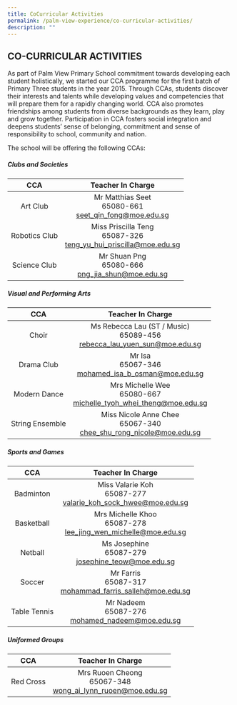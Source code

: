 ```yaml
---
title: CoCurricular Activities
permalink: /palm-view-experience/co-curricular-activities/
description: ""
---
```





## CO-CURRICULAR ACTIVITIES

As part of Palm View Primary School commitment towards developing each student holistically, we started our CCA programme for the first batch of Primary Three students in the year 2015. Through CCAs, students discover their interests and talents while developing values and competencies that will prepare them for a rapidly changing world. CCA also promotes friendships among students from diverse backgrounds as they learn, play and grow together. Participation in CCA fosters social integration and deepens students’ sense of belonging, commitment and sense of responsibility to school, community and nation.

The school will be offering the following CCAs: 

##### Clubs and Societies

| CCA | Teacher In Charge |
|:---:|:---:|
| Art Club | Mr Matthias Seet<br>65080-661<br>[seet_qin_fong@moe.edu.sg](mailto:seet_qin_fong@moe.edu.sg) |
| Robotics Club | Miss Priscilla Teng<br>65087-326<br>[teng_yu_hui_priscilla@moe.edu.sg](mailto:teng_yu_hui_priscilla@moe.edu.sg) |
| Science Club | Mr Shuan Png<br>65080-666<br>[png_jia_shun@moe.edu.sg](mailto:png_jia_shun@moe.edu.sg) |

##### Visual and Performing Arts

| CCA | Teacher In Charge |
|:---:|:---:|
| Choir | Ms Rebecca Lau (ST / Music)<br>65089-456<br>[rebecca_lau_yuen_sun@moe.edu.sg](mailto:rebecca_lau_yuen_sun@moe.edu.sg) |
| Drama Club | Mr Isa<br>65067-346<br>[mohamed_isa_b_osman@moe.edu.sg](mailto:mohamed_isa_b_osman@moe.edu.sg) |
| Modern Dance | Mrs Michelle Wee<br>65080-667<br>[michelle_tyoh_whei_theng@moe.edu.sg](mailto:michelle_tyoh_whei_theng@moe.edu.sg) |
| String Ensemble | Miss Nicole Anne Chee<br>65067-340<br>[chee_shu_rong_nicole@moe.edu.sg](mailto:chee_shu_rong_nicole@moe.edu.sg) |

##### Sports and Games

| CCA | Teacher In Charge |
|:---:|:---:|
| Badminton | Miss Valarie Koh<br>65087-277<br>[valarie_koh_sock_hwee@moe.edu.sg](mailto:valarie_koh_sock_hwee@moe.edu.sg) |
| Basketball | Mrs Michelle Khoo<br>65087-278<br>[lee_jing_wen_michelle@moe.edu.sg](mailto:lee_jing_wen_michelle@moe.edu.sg) |
| Netball | Ms Josephine<br>65087-279<br>[josephine_teow@moe.edu.sg](mailto:josephine_teow@moe.edu.sg) |
| Soccer | Mr Farris<br>65087-317<br>[mohammad_farris_salleh@moe.edu.sg](mailto:mohammad_farris_salleh@moe.edu.sg) |
| Table Tennis | Mr Nadeem<br>65087-276<br>[mohamed_nadeem@moe.edu.sg](mailto:mohamed_nadeem@moe.edu.sg) |

##### Uniformed Groups

| CCA | Teacher In Charge |
|:---:|:---:|
| Red Cross | Mrs Ruoen Cheong<br>65067-348<br>[wong_ai_lynn_ruoen@moe.edu.sg](mailto:wong_ai_lynn_ruoen@moe.edu.sg) |